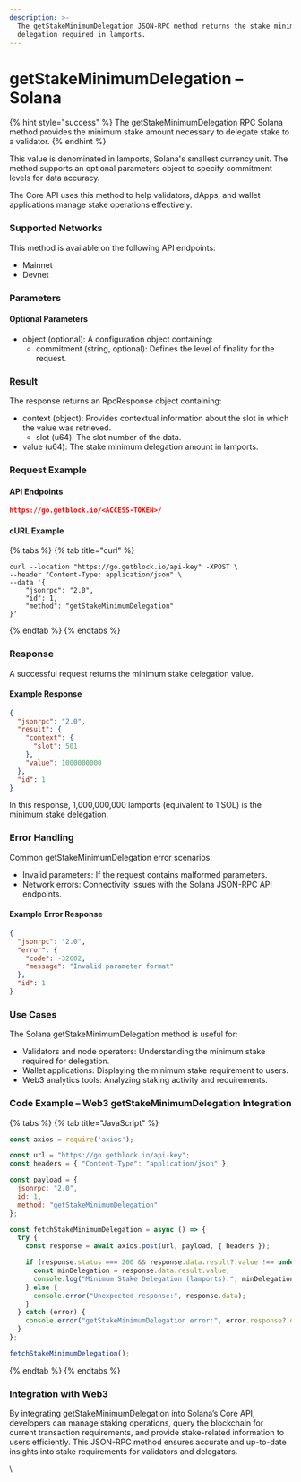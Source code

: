```yaml
---
description: >-
  The getStakeMinimumDelegation JSON-RPC method returns the stake minimum
  delegation required in lamports.
---
```


# getStakeMinimumDelegation – Solana

{% hint style="success" %}
The getStakeMinimumDelegation RPC Solana method provides the minimum stake amount necessary to delegate stake to a validator.&#x20;
{% endhint %}

This value is denominated in lamports, Solana's smallest currency unit. The method supports an optional parameters object to specify commitment levels for data accuracy.

The Core API uses this method to help validators, dApps, and wallet applications manage stake operations effectively.

### Supported Networks

This method is available on the following API endpoints:

* Mainnet
* Devnet

### Parameters

#### Optional Parameters

* object (optional): A configuration object containing:
  * commitment (string, optional): Defines the level of finality for the request.

### Result

The response returns an RpcResponse object containing:

* context (object): Provides contextual information about the slot in which the value was retrieved.
  * slot (u64): The slot number of the data.
* value (u64): The stake minimum delegation amount in lamports.

### Request Example

#### API Endpoints

```json
https://go.getblock.io/<ACCESS-TOKEN>/
```

#### cURL Example

{% tabs %}
{% tab title="curl" %}
```
curl --location "https://go.getblock.io/api-key" -XPOST \
--header "Content-Type: application/json" \
--data '{
    "jsonrpc": "2.0",
    "id": 1,
    "method": "getStakeMinimumDelegation"
}'
```
{% endtab %}
{% endtabs %}

### Response

A successful request returns the minimum stake delegation value.

#### Example Response

```json
{
  "jsonrpc": "2.0",
  "result": {
    "context": {
      "slot": 501
    },
    "value": 1000000000
  },
  "id": 1
}
```

In this response, 1,000,000,000 lamports (equivalent to 1 SOL) is the minimum stake delegation.

### Error Handling

Common getStakeMinimumDelegation error scenarios:

* Invalid parameters: If the request contains malformed parameters.
* Network errors: Connectivity issues with the Solana JSON-RPC API endpoints.

#### Example Error Response

```json
{
  "jsonrpc": "2.0",
  "error": {
    "code": -32602,
    "message": "Invalid parameter format"
  },
  "id": 1
}
```

### Use Cases

The Solana getStakeMinimumDelegation method is useful for:

* Validators and node operators: Understanding the minimum stake required for delegation.
* Wallet applications: Displaying the minimum stake requirement to users.
* Web3 analytics tools: Analyzing staking activity and requirements.

### Code Example – Web3 getStakeMinimumDelegation Integration

{% tabs %}
{% tab title="JavaScript" %}
```javascript
const axios = require('axios');

const url = "https://go.getblock.io/api-key"; 
const headers = { "Content-Type": "application/json" };

const payload = {
  jsonrpc: "2.0",
  id: 1,
  method: "getStakeMinimumDelegation"
};

const fetchStakeMinimumDelegation = async () => {
  try {
    const response = await axios.post(url, payload, { headers });

    if (response.status === 200 && response.data.result?.value !== undefined) {
      const minDelegation = response.data.result.value;
      console.log("Minimum Stake Delegation (lamports):", minDelegation);
    } else {
      console.error("Unexpected response:", response.data);
    }
  } catch (error) {
    console.error("getStakeMinimumDelegation error:", error.response?.data || error.message);
  }
};

fetchStakeMinimumDelegation();

```
{% endtab %}
{% endtabs %}

### Integration with Web3

By integrating getStakeMinimumDelegation into Solana’s Core API, developers can manage staking operations, query the blockchain for current transaction requirements, and provide stake-related information to users efficiently. This JSON-RPC method ensures accurate and up-to-date insights into stake requirements for validators and delegators.

\
